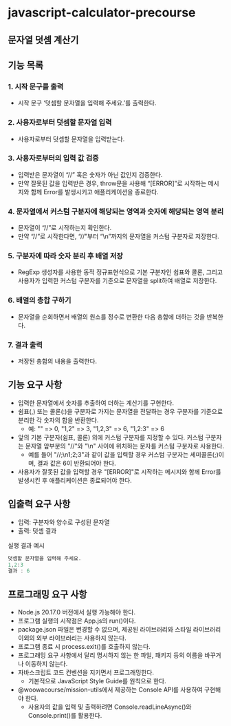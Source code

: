 # javascript-calculator-precourse

## 문자열 덧셈 계산기

## 기능 목록

### 1. 시작 문구를 출력

- 시작 문구 ‘덧셈할 문자열을 입력해 주세요.’를 출력한다.

### 2. 사용자로부터 덧셈할 문자열 입력

- 사용자로부터 덧셈할 문자열을 입력받는다.

### 3. 사용자로부터의 입력 값 검증

- 입력받은 문자열이 “//” 혹은 숫자가 아닌 값인지 검증한다.
- 만약 잘못된 값을 입력받은 경우, throw문을 사용해 “[ERROR]”로 시작하는 메시지와 함께 Error를 발생시키고 애플리케이션을 종료한다.

### 4. 문자열에서 커스텀 구분자에 해당되는 영역과 숫자에 해당되는 영역 분리

- 문자열이 “//”로 시작하는지 확인한다.
- 만약 “//”로 시작한다면, “//”부터 “\n”까지의 문자열을 커스텀 구분자로 저장한다.

### 5. 구분자에 따라 숫자 분리 후 배열 저장

- RegExp 생성자를 사용한 동적 정규표현식으로 기본 구분자인 쉼표와 콜론, 그리고 사용자가 입력한 커스텀 구분자를 기준으로 문자열을 split하여 배열로 저장한다.

### 6. 배열의 총합 구하기

- 문자열을 순회하면서 배열의 원소를 정수로 변환한 다음 총합에 더하는 것을 반복한다.

### 7. 결과 출력

- 저장된 총합의 내용을 출력한다.

## 기능 요구 사항

- 입력한 문자열에서 숫자를 추출하여 더하는 계산기를 구현한다.
- 쉼표(,) 또는 콜론(:)을 구분자로 가지는 문자열을 전달하는 경우 구분자를 기준으로 분리한 각 숫자의 합을 반환한다.
  - 예: "" => 0, "1,2" => 3, "1,2,3" => 6, "1,2:3" => 6
- 앞의 기본 구분자(쉼표, 콜론) 외에 커스텀 구분자를 지정할 수 있다. 커스텀 구분자는 문자열 앞부분의 "//"와 "\n" 사이에 위치하는 문자를 커스텀 구분자로 사용한다.
  - 예를 들어 "//;\n1;2;3"과 같이 값을 입력할 경우 커스텀 구분자는 세미콜론(;)이며, 결과 값은 6이 반환되어야 한다.
- 사용자가 잘못된 값을 입력할 경우 "[ERROR]"로 시작하는 메시지와 함께 Error를 발생시킨 후 애플리케이션은 종료되어야 한다.

## 입출력 요구 사항

- 입력: 구분자와 양수로 구성된 문자열
- 출력: 덧셈 결과

실행 결과 예시

```js
덧셈할 문자열을 입력해 주세요.
1,2:3
결과 : 6
```

## 프로그래밍 요구 사항

- Node.js 20.17.0 버전에서 실행 가능해야 한다.
- 프로그램 실행의 시작점은 App.js의 run()이다.
- package.json 파일은 변경할 수 없으며, 제공된 라이브러리와 스타일 라이브러리 이외의 외부 라이브러리는 사용하지 않는다.
- 프로그램 종료 시 process.exit()를 호출하지 않는다.
- 프로그래밍 요구 사항에서 달리 명시하지 않는 한 파일, 패키지 등의 이름을 바꾸거나 이동하지 않는다.
- 자바스크립트 코드 컨벤션을 지키면서 프로그래밍한다.
  - 기본적으로 JavaScript Style Guide를 원칙으로 한다.
- @woowacourse/mission-utils에서 제공하는 Console API를 사용하여 구현해야 한다.
  - 사용자의 값을 입력 및 출력하려면 Console.readLineAsync()와 Console.print()를 활용한다.
